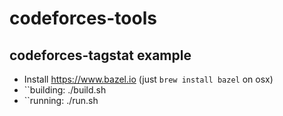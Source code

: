 # codeforces-tools

## codeforces-tagstat example
* Install https://www.bazel.io (just `brew install bazel` on osx)
* ``building: ./build.sh
* ``running: ./run.sh <arguments>
